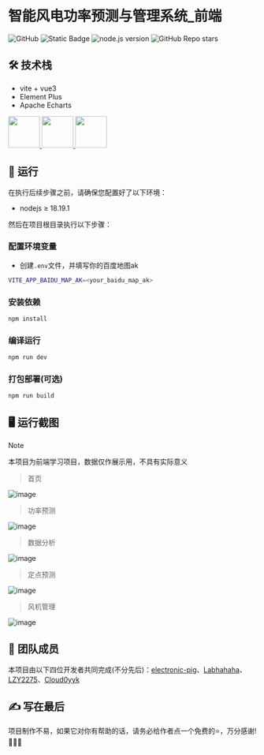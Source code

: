# 智能风电功率预测与管理系统_前端
![GitHub](https://img.shields.io/github/license/electronic-pig/WP-forecast)
![Static Badge](https://img.shields.io/badge/collaborator-4-lightblue)
![node.js version](https://img.shields.io/badge/nodejs-18+-orange.svg)
![GitHub Repo stars](https://img.shields.io/github/stars/electronic-pig/WP-forecast)

## 🛠 技术栈

- vite + vue3
- Element Plus
- Apache Echarts

<a title="vue" href="https://cn.vuejs.org/" target="_blank">
    <img height="64px" src="https://github.com/user-attachments/assets/7c8d4b27-4cca-4e87-9533-582bde8f3082"/>
</a>
<a title="element-plus" href="https://element-plus.org/zh-CN/" target="_blank">
    <img height="64px" src="https://github.com/user-attachments/assets/81ca2eec-8660-4420-b9c2-b9e879d3e06c"/>
</a>
<a title="echarts" href="https://echarts.apache.org/zh/index.html" target="_blank">
    <img height="64px" src="https://github.com/user-attachments/assets/f3b58122-0172-4744-b0e1-88a03b45149a"/>
</a>

## 🚀 运行
在执行后续步骤之前，请确保您配置好了以下环境：

- nodejs ≥ 18.19.1

然后在项目根目录执行以下步骤：

### 配置环境变量
- 创建`.env`文件，并填写你的百度地图ak
```bash
VITE_APP_BAIDU_MAP_AK=<your_baidu_map_ak>
```

### 安装依赖
```sh
npm install
```

### 编译运行
```sh
npm run dev
```

### 打包部署(可选)
```sh
npm run build
```

## 🖥️ 运行截图
> [!NOTE]
> 本项目为前端学习项目，数据仅作展示用，不具有实际意义

> 首页

![image](https://github.com/user-attachments/assets/c14a8ae2-ddc4-491b-9f68-60026a99699f)

> 功率预测

![image](https://github.com/user-attachments/assets/4afde671-d281-46d4-ab1e-7bb47da24ca3)

> 数据分析

![image](https://github.com/user-attachments/assets/05c72767-3527-4336-8a51-b4671a453a96)

> 定点预测

![image](https://github.com/user-attachments/assets/ed921ac1-9328-4eca-b22b-5e4eea4f1b2d)

> 风机管理

![image](https://github.com/user-attachments/assets/1529a3ab-fda2-49f6-b5d4-2b06c96a8ca2)

## 🤝 团队成员
本项目由以下四位开发者共同完成(不分先后)：[electronic-pig](https://github.com/electronic-pig)、[Labhahaha](https://github.com/Labhahaha)、[LZY2275](https://github.com/LZY2275)、[Cloud0yyk](https://github.com/Cloud0yyk)

## ✍ 写在最后
项目制作不易，如果它对你有帮助的话，请务必给作者点一个免费的⭐，万分感谢!🙏🙏🙏
